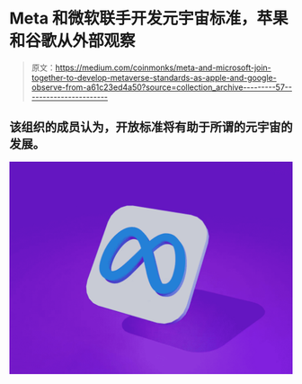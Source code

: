 # Meta 和微软联手开发元宇宙标准，苹果和谷歌从外部观察

> 原文：<https://medium.com/coinmonks/meta-and-microsoft-join-together-to-develop-metaverse-standards-as-apple-and-google-observe-from-a61c23ed4a50?source=collection_archive---------57----------------------->

## 该组织的成员认为，开放标准将有助于所谓的元宇宙的发展。

![](img/45842046b7f2bf3cef35b04956bc7988.png)